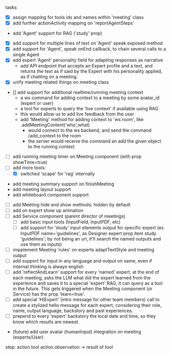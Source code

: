 tasks:
- [x] assign mapping for tools ids and names within 'meeting' class
- [x] add further actionActivity mapping on 'reportAgentSteps'
- add 'Agent' support for RAG ('study' prop)
- [x] add support for multiple lines of text on 'Agent' speak exposed method
- [x] add support for 'Agent', speak onEnd callback, to chain several calls to a single Agent
- [x] add expert 'Agent' personality field for adapting responses as narrative
    - add API endpoint that accepts an Expert profile and a text, and returns
      the text as if said by the Expert with his personality applied, as if chatting on
      a meeting.
- [x] unify meeting related things on meeting class
- [] add support for additional realtime/running meeting context
    - a ws command for adding context to a meeting by some avatar_id (expert or user)
    - a tool for experts to query the 'live context' if available using RAG
    - this would allow us to add live feedback from the user
    - add 'Meeting' method for adding context to 'ws room', like .addMeetingContent('who',what)
        - would connect to the ws backend, and send the command /add_context to the room
        - the server would receive the command an add the given object to the running context 

- [ ] add running meeting timer on Meeting component (with prop showTime=true)
- [ ] add more tools:
    - [x] switched 'scape' for 'rag' internally

- add meeting summary support on finishMeeting
- add meeting layout support
- add whiteboard component support
- [ ] add Meeting hide and show methods; hidden by default
- [ ] add on expert show up animation
- [ ] add Service component (parent director of meetings)
    - [ ] add basic input tools (InputField, InputPDF, etc)
    - [ ] add support for 'study' input elements output for specific expert (ex. InputPDF name='guidelines', as Designer expert prop item study 'guidelines'; by not being an url, it'll search the named outputs and use them as inputs)
- [ ] impplement Meeting 'rules' on experts adaptTextStyle and meeting output
- [ ] add support for input in any language and output on same, even if internal thinking is always english
- [ ] add 'reflectAndLearn' support for every 'named' expert, at the end of each meeting, asks the LLM what did the expert learned from the experience and saves it to a special 'expert' RAG, it can query as a tool in the future. This gets triggered when the Meeting component (or Service) has the prop 'learn=true'.
- [ ] add special 'HiExpert' (intro message for other team members) call to create a stylized hello message for each expert, considering their role, name, output language, backstory and past experiences.
- [ ] prepend to every 'expert' backstory the local date and time, so they know which results are newest. 
- (future) add user avatar (humanInput) integration on meeting (experts/User)


step:
    action.tool
    action.observation -> result of tool
